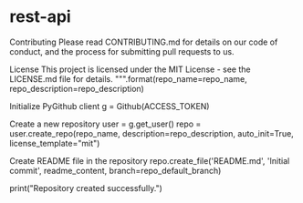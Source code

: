 # rest-api
Contributing
Please read CONTRIBUTING.md for details on our code of conduct, and the process for submitting pull requests to us.

License
This project is licensed under the MIT License - see the LICENSE.md file for details.
""".format(repo_name=repo_name, repo_description=repo_description)

Initialize PyGithub client
g = Github(ACCESS_TOKEN)

Create a new repository
user = g.get_user()
repo = user.create_repo(repo_name, description=repo_description, auto_init=True, license_template="mit")

Create README file in the repository
repo.create_file('README.md', 'Initial commit', readme_content, branch=repo_default_branch)

print("Repository created successfully.")
